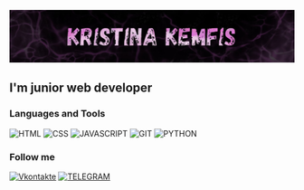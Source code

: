 ![Header](https://github.com/kemfis/kemfis/blob/main/assets/1.jpg)

## I'm junior web developer

### Languages and Tools
![HTML](https://img.shields.io/badge/-HTML-1C1C1C?style=for-the-badge&logo=html5&logoColor=EE3B3B)
![CSS](https://img.shields.io/badge/-CSS-1C1C1C?style=for-the-badge&logo=CSS3&logoColor=63B8FF)
![JAVASCRIPT](https://img.shields.io/badge/-JAVASCRIPT-1C1C1C?style=for-the-badge&logo=JAVASCRIPT&logoColor=FFD700)
![GIT](https://img.shields.io/badge/-GIT-1C1C1C?style=for-the-badge&logo=GIT&logoColor=FF4500)
![PYTHON](https://img.shields.io/badge/-PYTHON-1C1C1C?style=for-the-badge&logo=PYTHON&logoColor=3A5FCD)

### Follow me
[![Vkontakte](https://img.shields.io/badge/-Vkontakte-1C1C1C?style=for-the-badge&logo=vk&logoColor=1E90FF)](https://vk.com/easystill)
[![TELEGRAM](https://img.shields.io/badge/-TELEGRAM-1C1C1C?style=for-the-badge&logo=TELEGRAM&logoColor=1E90FF)](https://t.me/Kemfis)
